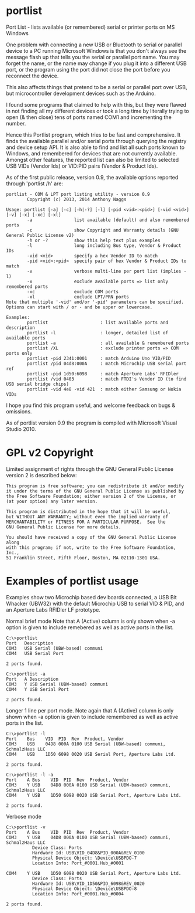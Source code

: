 portlist
========

Port List - lists available (or remembered) serial or printer ports on MS Windows

One problem with connecting a new USB or Bluetooth to serial or parallel device to a
PC running Microsoft Windows is that you don't always see the message flash up that
tells you the serial or parallel port name. You may forget the name, or the name may
change if you plug it into a different USB port, or the program using the port did
not close the port before you reconnect the device.

This also affects things that pretend to be a serial or parallel port over USB,
but microcontroller development devices such as the Arduino.

I found some programs that claimed to help with this, but they were flawed in not
finding all my different devices or took a long time by literally trying to open
(& then close) tens of ports named COM1 and incrementing the number.

Hence this Portlist program, which tries to be fast and comprehensive. It finds
the available parallel and/or serial ports through querying the registry and device
setup API. It is also able to find and list all such ports known to Windows, and
remembered for devices that are not currently available. Amongst other features,
the reported list can also be limited to selected USB VIDs (Vendor Ids) or VID:PID
pairs (Vendor & Product Ids).


As of the first public release, version 0.9, the available options reported through
'portlist /h' are:

    portlist - COM & LPT port listing utility - version 0.9
	        Copyright (c) 2013, 2014 Anthony Naggs

    Usage: portlist [-a] [-c] [-h|-?] [-l] [-pid <vid>:<pid>] [-vid <vid>] [-v] [-x] [-xc] [-xl]
            -a                list available (default) and also remembered ports
            -c                show Copyright and Warranty details (GNU General Public License v2)
			-h or -?          show this help text plus examples
			-l                long including Bus type, Vendor & Product IDs
			-vid <vid>        specify a hex Vendor ID to match
			-pid <vid>:<pid>  specify pair of hex Vendor & Product IDs to match
			-v                verbose multi-line per port list (implies -l)
			-x                exclude available ports => list only remembered ports
			-xc               exclude COM ports
			-xl               exclude LPT/PRN ports
    Note that multiple '-vid' and/or '-pid' parameters can be specified.
    Options can start with / or - and be upper or lowercase.

    Examples:
			portlist                    : list available ports and description
			portlist -l                 : longer, detailed list of available ports
			portlist -a                 : all available & remembered ports
			portlist /XL                : exclude printer ports => COM ports only
			portlist -pid 2341:0001     : match Arduino Uno VID/PID
			portlist /pid 04d8:000A     : match Microchip USB serial port ref
			portlist -pid 1d50:6098     : match Aperture Labs' RFIDler
			portlist /vid 0403          : match FTDI's Vendor ID (to find USB serial bridge chips)
			portlist -vid 4e8 -vid 421  : match either Samsung or Nokia VIDs

I hope you find this program useful, and welcome feedback on bugs & omissions.

As of portlist version 0.9 the program is compiled with Microsoft Visual Studio 2010.

GPL v2 Copyright
================

Limited assignment of rights through the GNU General Public License version 2
is described below:

	This program is free software; you can redistribute it and/or modify
    it under the terms of the GNU General Public License as published by
    the Free Software Foundation; either version 2 of the License, or
    (at your option) any later version.
    
    This program is distributed in the hope that it will be useful,
    but WITHOUT ANY WARRANTY; without even the implied warranty of
    MERCHANTABILITY or FITNESS FOR A PARTICULAR PURPOSE.  See the
    GNU General Public License for more details.
    
    You should have received a copy of the GNU General Public License along
    with this program; if not, write to the Free Software Foundation, Inc.,
    51 Franklin Street, Fifth Floor, Boston, MA 02110-1301 USA.

Examples of portlist usage
==========================

Examples show two Microchip based dev boards connected, a USB Bit Whacker (UBW32)
with the default Microchip USB to serial VID & PID, and an Aperture Labs
RFIDler LF prototype.

Normal brief mode
Note that A (Active) column is only shown when -a option is given to include
remebered as well as active ports in the list.

	C:\>portlist
	Port   Description
	COM3   USB Serial (UBW-based) communi
	COM4   USB Serial Port
    
	2 ports found.

	C:\>portlist -a
	Port   A Description
	COM3   Y USB Serial (UBW-based) communi
	COM4   Y USB Serial Port
    
	2 ports found.

Longer 1 line per port mode.
Note again that A (Active) column is only shown when -a option is given to
include remembered as well as active ports in the list.

	C:\>portlist -l
	Port    Bus    VID  PID  Rev  Product, Vendor
	COM3    USB    04D8 000A 0100 USB Serial (UBW-based) communi, SchmalzHaus LLC
	COM4    USB    1D50 6098 0020 USB Serial Port, Aperture Labs Ltd.

	2 ports found.

	C:\>portlist -l -a
	Port    A Bus    VID  PID  Rev  Product, Vendor
	COM3    Y USB    04D8 000A 0100 USB Serial (UBW-based) communi, SchmalzHaus LLC
	COM4    Y USB    1D50 6098 0020 USB Serial Port, Aperture Labs Ltd.

	2 ports found.

Verbose mode

	C:\>portlist -v
	Port    A Bus    VID  PID  Rev  Product, Vendor
	COM3    Y USB    04D8 000A 0100 USB Serial (UBW-based) communi, SchmalzHaus LLC
			  Device Class: Ports
			  Hardware Id: USB\VID_04D8&PID_000A&REV_0100
			  Physical Device Object: \Device\USBPDO-7
			  Location Info: Port_#0001.Hub_#0001

	COM4    Y USB    1D50 6098 0020 USB Serial Port, Aperture Labs Ltd.
			  Device Class: Ports
			  Hardware Id: USB\VID_1D50&PID_6098&REV_0020
			  Physical Device Object: \Device\USBPDO-8
			  Location Info: Port_#0001.Hub_#0004

    2 ports found.

